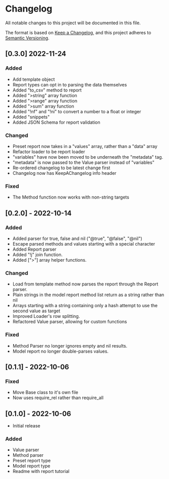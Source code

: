 # Changelog

All notable changes to this project will be documented in this file.

The format is based on [Keep a Changelog](https://keepachangelog.com/en/1.0.0/),
and this project adheres to [Semantic Versioning](https://semver.org/spec/v2.0.0.html).

## [0.3.0] 2022-11-24
### Added
- Add template object
- Report types can opt in to parsing the data themselves
- Added "to_csv" method to report
- Added ">string" array function
- Added ">range" array function
- Added ">sum" array function
- Added "!nf" and "!ni" to convert a number to a float or integer
- Added "snippets"
- Added JSON Schema for report validation

### Changed
- Preset report now takes in a "values" array, rather than a "data" array
- Refactor loader to be report loader
- "variables" have now been moved to be underneath the "metadata" tag.
- "metadata" is now passed to the Value parser instead of "variables"
- Re-ordered changelog to be latest change first
- Changelog now has KeepAChangelog info header

### Fixed
- The Method function now works with non-string targets

## [0.2.0] - 2022-10-14
### Added
- Added parser for true, false and nil ("@true", "@false", "@nil")
- Escape parsed methods and values starting with a special character
- Added Report parser
- Added "!j" join function.
- Added [">"] array helper functions.

### Changed
- Load from template method now parses the report through the Report parser.
- Plain strings in the model report method list return as a string rather than nil
- Arrays starting with a string containing only a hash attempt to use the second value as target
- Improved Loader's row splitting.
- Refactored Value parser, allowing for custom functions

### Fixed
- Method Parser no longer ignores empty and nil results.
- Model report no longer double-parses values.

## [0.1.1] - 2022-10-06
### Fixed
- Move Base class to it's own file
- Now uses require_rel rather than require_all

## [0.1.0] - 2022-10-06
- Initial release

### Added
- Value parser
- Method parser
- Preset report type
- Model report type
- Readme with report tutorial